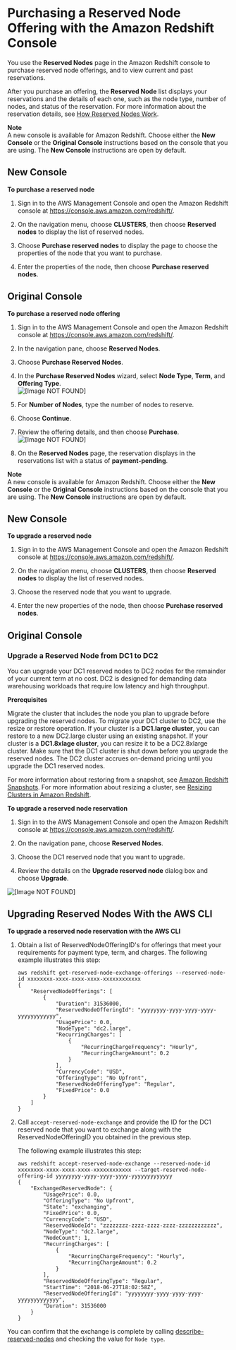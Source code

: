 # Purchasing a Reserved Node Offering with the Amazon Redshift Console<a name="purchase-reserved-node-offering-console"></a>

You use the **Reserved Nodes** page in the Amazon Redshift console to purchase reserved node offerings, and to view current and past reservations\. 

After you purchase an offering, the **Reserved Node** list displays your reservations and the details of each one, such as the node type, number of nodes, and status of the reservation\. For more information about the reservation details, see [How Reserved Nodes Work](purchase-reserved-node-instance.md#how-reserved-nodes-work)\. 

**Note**  
A new console is available for Amazon Redshift\. Choose either the **New Console** or the **Original Console** instructions based on the console that you are using\. The **New Console** instructions are open by default\.

## New Console<a name="reserved-nodes-purchase"></a>

**To purchase a reserved node**

1. Sign in to the AWS Management Console and open the Amazon Redshift console at [https://console\.aws\.amazon\.com/redshift/](https://console.aws.amazon.com/redshift/)\.

1. On the navigation menu, choose **CLUSTERS**, then choose **Reserved nodes** to display the list of reserved nodes\. 

1. Choose **Purchase reserved nodes** to display the page to choose the properties of the node that you want to purchase\. 

1. Enter the properties of the node, then choose **Purchase reserved nodes**\. 

## Original Console<a name="reserved-nodes-purchase-originalconsole"></a><a name="purchase-reserved-nodes-task"></a>

**To purchase a reserved node offering**

1. Sign in to the AWS Management Console and open the Amazon Redshift console at [https://console\.aws\.amazon\.com/redshift/](https://console.aws.amazon.com/redshift/)\.

1. In the navigation pane, choose **Reserved Nodes**\.

1. Choose **Purchase Reserved Nodes**\.

1. In the **Purchase Reserved Nodes** wizard, select **Node Type**, **Term**, and **Offering Type**\.   
![\[Image NOT FOUND\]](http://docs.aws.amazon.com/redshift/latest/mgmt/images/reserved-nodes-purchase-10.png)

1. For **Number of Nodes**, type the number of nodes to reserve\.

1. Choose **Continue**\.

1. Review the offering details, and then choose **Purchase**\.  
![\[Image NOT FOUND\]](http://docs.aws.amazon.com/redshift/latest/mgmt/images/reserved-nodes-purchase-20.png)

1. On the **Reserved Nodes** page, the reservation displays in the reservations list with a status of **payment\-pending**\.

**Note**  
A new console is available for Amazon Redshift\. Choose either the **New Console** or the **Original Console** instructions based on the console that you are using\. The **New Console** instructions are open by default\.

## New Console<a name="reserved-node-upgrade"></a>

**To upgrade a reserved node**

1. Sign in to the AWS Management Console and open the Amazon Redshift console at [https://console\.aws\.amazon\.com/redshift/](https://console.aws.amazon.com/redshift/)\.

1. On the navigation menu, choose **CLUSTERS**, then choose **Reserved nodes** to display the list of reserved nodes\. 

1. Choose the reserved node that you want to upgrade\. 

1. Enter the new properties of the node, then choose **Purchase reserved nodes**\. 

## Original Console<a name="reserved-node-upgrade-originalconsole"></a>

### Upgrade a Reserved Node from DC1 to DC2<a name="upgrade-reserved-node"></a>

You can upgrade your DC1 reserved nodes to DC2 nodes for the remainder of your current term at no cost\. DC2 is designed for demanding data warehousing workloads that require low latency and high throughput\. 

**Prerequisites**

Migrate the cluster that includes the node you plan to upgrade before upgrading the reserved nodes\. To migrate your DC1 cluster to DC2, use the resize or restore operation\. If your cluster is a **DC1\.large cluster**, you can restore to a new DC2\.large cluster using an existing snapshot\. If your cluster is a **DC1\.8xlage cluster**, you can resize it to be a DC2\.8xlarge cluster\. Make sure that the DC1 cluster is shut down before you upgrade the reserved nodes\. The DC2 cluster accrues on\-demand pricing until you upgrade the DC1 reserved nodes\. 

For more information about restoring from a snapshot, see [Amazon Redshift Snapshots](working-with-snapshots.md)\. For more information about resizing a cluster, see [Resizing Clusters in Amazon Redshift](rs-resize-tutorial.md)\. <a name="upgrade-reserved-nodes-task"></a>

**To upgrade a reserved node reservation**

1. Sign in to the AWS Management Console and open the Amazon Redshift console at [https://console\.aws\.amazon\.com/redshift/](https://console.aws.amazon.com/redshift/)\.

1. On the navigation pane, choose **Reserved Nodes**\.

1. Choose the DC1 reserved node that you want to upgrade\.

1. Review the details on the **Upgrade reserved node** dialog box and choose **Upgrade**\.

![\[Image NOT FOUND\]](http://docs.aws.amazon.com/redshift/latest/mgmt/images/upgrade-reservednode.png)

## Upgrading Reserved Nodes With the AWS CLI<a name="reserved-node-upgrade-cli"></a><a name="upgrade-reserved-nodes-cli"></a>

**To upgrade a reserved node reservation with the AWS CLI**

1. Obtain a list of ReservedNodeOfferingID's for offerings that meet your requirements for payment type, term, and charges\. The following example illustrates this step: 

   ```
   aws redshift get-reserved-node-exchange-offerings --reserved-node-id xxxxxxxx-xxxx-xxxx-xxxx-xxxxxxxxxxxx
   {
       "ReservedNodeOfferings": [
           {
               "Duration": 31536000,
               "ReservedNodeOfferingId": "yyyyyyyy-yyyy-yyyy-yyyy-yyyyyyyyyyyy",
               "UsagePrice": 0.0,
               "NodeType": "dc2.large",
               "RecurringCharges": [
                   {
                       "RecurringChargeFrequency": "Hourly",
                       "RecurringChargeAmount": 0.2
                   }
               ],
               "CurrencyCode": "USD",
               "OfferingType": "No Upfront",
               "ReservedNodeOfferingType": "Regular",
               "FixedPrice": 0.0
           }
       ]
   }
   ```

1. Call `accept-reserved-node-exchange` and provide the ID for the DC1 reserved node that you want to exchange along with the ReservedNodeOfferingID you obtained in the previous step\.

   The following example illustrates this step:

   ```
   aws redshift accept-reserved-node-exchange --reserved-node-id xxxxxxxx-xxxx-xxxx-xxxx-xxxxxxxxxxxx --target-reserved-node-offering-id yyyyyyyy-yyyy-yyyy-yyyy-yyyyyyyyyyyyy
   {
       "ExchangedReservedNode": {
           "UsagePrice": 0.0,
           "OfferingType": "No Upfront",
           "State": "exchanging",
           "FixedPrice": 0.0,
           "CurrencyCode": "USD",
           "ReservedNodeId": "zzzzzzzz-zzzz-zzzz-zzzz-zzzzzzzzzzzz",
           "NodeType": "dc2.large",
           "NodeCount": 1,
           "RecurringCharges": [
               {
                   "RecurringChargeFrequency": "Hourly",
                   "RecurringChargeAmount": 0.2
               }
           ],
           "ReservedNodeOfferingType": "Regular",
           "StartTime": "2018-06-27T18:02:58Z",
           "ReservedNodeOfferingId": "yyyyyyyy-yyyy-yyyy-yyyy-yyyyyyyyyyyyy",
           "Duration": 31536000
       }
   }
   ```

You can confirm that the exchange is complete by calling [describe\-reserved\-nodes](https://docs.aws.amazon.com/cli/latest/reference/redshift/describe-reserved-nodes.html) and checking the value for `Node type`\. 